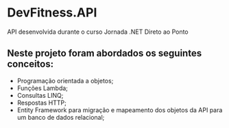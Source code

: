 # DevFitness.API
API desenvolvida durante o curso Jornada .NET Direto ao Ponto

## Neste projeto foram abordados os seguintes conceitos:
* Programação orientada a objetos;
* Funções Lambda;
* Consultas LINQ;
* Respostas HTTP;
* Entity Framework para migração e mapeamento dos objetos da API para um banco de dados relacional;
